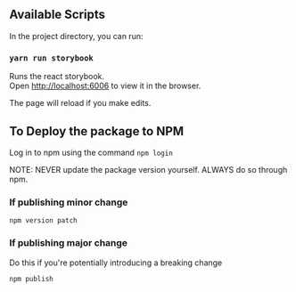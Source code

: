 ## Available Scripts

In the project directory, you can run:

### `yarn run storybook`

Runs the react storybook.<br>
Open [http://localhost:6006](http://localhost:6006) to view it in the browser.

The page will reload if you make edits.<br>

## To Deploy the package to NPM

Log in to npm using the command `npm login`

NOTE: NEVER update the package version yourself. ALWAYS do so through npm.

### If publishing minor change

`npm version patch`

### If publishing major change

Do this if you're potentially introducing a breaking change

`npm publish`
